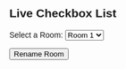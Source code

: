 <!-- === public/index.html === -->
<!DOCTYPE html>
<html lang="en">
<head>
  <meta charset="UTF-8" />
  <title>Live Checkbox Tracker</title>
  <script src="/socket.io/socket.io.js"></script>
  <style>
    body { font-family: Arial; padding: 20px; }
    .entry { margin: 10px 0; }
    .room { margin: 20px 0; }
  </style>
</head>
<body>
  <h2>Live Checkbox List</h2>

  <!-- Room Selection -->
  <div>
    <label for="roomSelect">Select a Room:</label>
    <select id="roomSelect">
      <option value="Room 1">Room 1</option>
      <option value="Room 2">Room 2</option>
      <!-- More rooms can be added here -->
    </select>
  </div>

  <button id="renameRoomBtn">Rename Room</button>
  <input type="text" id="roomNameInput" placeholder="New room name" style="display:none;" />

  <div id="checkboxList"></div>

  <script>
    const socket = io();
    const roomSelect = document.getElementById("roomSelect");
    const renameRoomBtn = document.getElementById("renameRoomBtn");
    const roomNameInput = document.getElementById("roomNameInput");
    const checkboxList = document.getElementById("checkboxList");

    let currentRoom = roomSelect.value;

    // When room is changed
    roomSelect.addEventListener("change", () => {
      currentRoom = roomSelect.value;
      joinRoom(currentRoom);
    });

    // Join a room
    function joinRoom(roomName) {
      socket.emit("joinRoom", roomName);
    }

    // Rename room
    renameRoomBtn.addEventListener("click", () => {
      roomNameInput.style.display = "block";
      roomNameInput.focus();
    });

    roomNameInput.addEventListener("blur", () => {
      const newRoomName = roomNameInput.value;
      if (newRoomName) {
        socket.emit("renameRoom", { oldName: currentRoom, newName: newRoomName });
        currentRoom = newRoomName;
        roomSelect.innerHTML += `<option value="${newRoomName}">${newRoomName}</option>`;
        roomSelect.value = newRoomName;
      }
      roomNameInput.style.display = "none";
    });

    // Listen for room data
    socket.on("initialState", (names) => {
      checkboxList.innerHTML = "";
      names.forEach(name => {
        const div = document.createElement("div");
        div.classList.add("entry");
        const label = document.createElement("label");
        const checkbox = document.createElement("input");
        checkbox.type = "checkbox";
        checkbox.id = name;
        checkbox.addEventListener("change", () => {
          socket.emit("checkboxChange", { roomName: currentRoom, name, checked: checkbox.checked });
        });
        label.appendChild(checkbox);
        label.append(" " + name);
        div.appendChild(label);
        checkboxList.appendChild(div);
      });
    });

    // Listen for checkbox updates
    socket.on("checkboxUpdate", ({ name, checked }) => {
      const box = document.getElementById(name);
      if (box) box.checked = checked;
    });

    // Initial room join
    joinRoom(currentRoom);
  </script>
</body>
</html>
